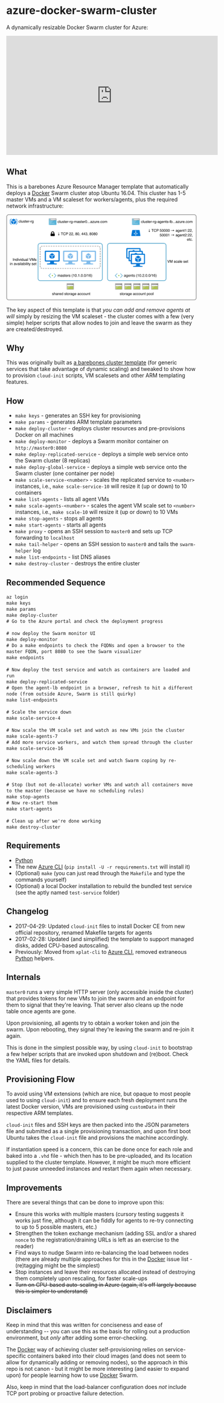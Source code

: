 # azure-docker-swarm-cluster

A dynamically resizable Docker Swarm cluster for Azure:

<iframe src="https://livestream.com/accounts/16154575/events/6354092/player?width=560&amp;height=315&amp;autoPlay=true&amp;mute=false" frameborder="0" scrolling="auto" allowfullscreen="" width="560" height="315" allowtransparency="true"></iframe>

## What

This is a barebones Azure Resource Manager template that automatically deploys a [Docker][d] Swarm cluster atop Ubuntu 16.04. This cluster has 1-5 master VMs and a VM scaleset for workers/agents, plus the required network infrastructure:

![Cluster diagram](generic-cluster.png) 

The key aspect of this template is that _you can add and remove agents at will_ simply by resizing the VM scaleset - the cluster comes with a few (very simple) helper scripts that allow nodes to join and leave the swarm as they are created/destroyed. 

## Why

This was originally built as [a barebones cluster template](http://taoofmac.com/space/blog/2016/08/07/2200) (for generic services that take advantage of dynamic scaling) and tweaked to show how to provision `cloud-init` scripts, VM scalesets and other ARM templating features.

## How

* `make keys` - generates an SSH key for provisioning
* `make params` - generates ARM template parameters
* `make deploy-cluster` - deploys cluster resources and pre-provisions Docker on all machines
* `make deploy-monitor` - deploys a Swarm monitor container on `http://master0:8080`
* `make deploy-replicated-service` - deploys a simple web service onto the Swarm cluster (8 replicas)
* `make deploy-global-service` - deploys a simple web service onto the Swarm cluster (one container per node)
* `make scale-service-<number>` - scales the replicated service to `<number>` instances, i.e., `make scale-service-10` will resize it (up or down) to 10 containers
* `make list-agents` - lists all agent VMs
* `make scale-agents-<number>` - scales the agent VM scale set to `<number>` instances, i.e., `make scale-10` will resize it (up or down) to 10 VMs
* `make stop-agents` - stops all agents
* `make start-agents` - starts all agents
* `make proxy` - opens an SSH session to `master0` and sets up TCP forwarding to `localhost`
* `make tail-helper` - opens an SSH session to `master0` and tails the `swarm-helper` log
* `make list-endpoints` - list DNS aliases
* `make destroy-cluster` - destroys the entire cluster

## Recommended Sequence

    az login
    make keys
    make params
    make deploy-cluster
    # Go to the Azure portal and check the deployment progress
    
    # now deploy the Swarm monitor UI
    make deploy-monitor
    # Do a make endpoints to check the FQDNs and open a browser to the master FQDN, port 8080 to see the Swarm visualizer
    make endpoints
    
    # Now deploy the test service and watch as containers are loaded and run
    make deploy-replicated-service
    # Open the agent-lb endpoint in a browser, refresh to hit a different node (from outside Azure, Swarm is still quirky)
    make list-endpoints

    # Scale the service down
    make scale-service-4
    
    # Now scale the VM scale set and watch as new VMs join the cluster
    make scale-agents-7
    # Add more service workers, and watch them spread through the cluster
    make scale-service-16
    
    # Now scale down the VM scale set and watch Swarm coping by re-scheduling workers
    make scale-agents-3
     
    # Stop (but not de-allocate) worker VMs and watch all containers move to the master (because we have no scheduling rules)
    make stop-agents
    # Now re-start them
    make start-agents
    
    # Clean up after we're done working
    make destroy-cluster


## Requirements

* [Python][p]
* The new [Azure CLI][az] (`pip install -U -r requirements.txt` will install it)
* (Optional) `make` (you can just read through the `Makefile` and type the commands yourself)
* (Optional) a local Docker installation to rebuild the bundled test service (see the aptly named `test-service` folder)

## Changelog

* 2017-04-29: Updated `cloud-init` files to install Docker CE from new official repository, renamed Makefile targets for agents
* 2017-02-28: Updated (and simplified) the template to support managed disks, added CPU-based autoscaling.
* Previously: Moved from `xplat-cli` to [Azure CLI][az], removed extraneous [Python][p] helpers.

## Internals

`master0` runs a very simple HTTP server (only accessible inside the cluster) that provides tokens for new VMs to join the swarm and an endpoint for them to signal that they're leaving. That server also cleans up the node table once agents are gone.

Upon provisioning, all agents try to obtain a worker token and join the swarm. Upon rebooting, they signal they're leaving the swarm and re-join it again.

This is done in the simplest possible way, by using `cloud-init` to bootstrap a few helper scripts that are invoked upon shutdown and (re)boot. Check the YAML files for details.

## Provisioning Flow

To avoid using VM extensions (which are nice, but opaque to most people used to using `cloud-init`) and to ensure each fresh deployment runs the latest Docker version, VMs are provisioned using `customData` in their respective ARM templates. 

`cloud-init` files and SSH keys are then packed into the JSON parameters file and submitted as a single provisioning transaction, and upon first boot Ubuntu takes the `cloud-init` file and provisions the machine accordingly.

If instantiation speed is a concern, this can be done once for each role and baked into a `.vhd` file - which then has to be pre-uploaded, and its location supplied to the cluster template. However, it might be much more efficient to just pause unneeded instances and restart them again when necessary.

## Improvements

There are several things that can be done to improve upon this:

* Ensure this works with multiple masters (cursory testing suggests it works just fine, although it can be fiddly for agents to re-try connecting to up to 5 possible masters, etc.)
* Strengthen the token exchange mechanism (adding SSL and/or a shared `nonce` to the registration/draining URLs is left as an exercise to the reader)
* Find ways to nudge Swarm into re-balancing the load between nodes (there are already multiple approaches for this in the [Docker][d] issue list - (re)tagging might be the simplest)
* Stop instances and leave their resources allocated instead of destroying them completely upon rescaling, for faster scale-ups
* <strike>Turn on CPU-based auto-scaling in Azure (again, it's off largely because this is simpler to understand)</strike>

## Disclaimers

Keep in mind that this was written for conciseness and ease of understanding -- you can use this as the basis for rolling out a production environment, but _only_ after adding some error-checking.

The [Docker][d] way of achieving cluster self-provisioning relies on service-specific containers baked into their cloud images (and does not seem to allow for dynamically adding or removing nodes), so the approach in this repo is not canon - but it might be more interesting (and easier to expand upon) for people learning how to use [Docker][d] Swarm. 

Also, keep in mind that the load-balancer configuration does _not_ include TCP port probing or proactive failure detection.

[d]: http://docker.com
[p]: http://python.org
[dh]: https://hub.docker.com/r/rcarmo/demo-frontend-stateless/
[az]: https://github.com/Azure/azure-cli
